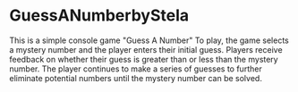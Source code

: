 # GuessANumberbyStela
This is a simple console game "Guess A Number"
To play, the game selects a mystery number and the player enters their initial guess. Players receive feedback on whether their guess is greater than or less than the mystery number. The player continues to make a series of guesses to further eliminate potential numbers until the mystery number can be solved.

